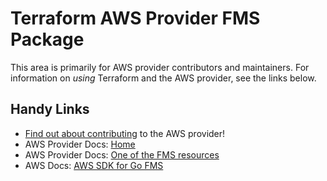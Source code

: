 # Terraform AWS Provider FMS Package

This area is primarily for AWS provider contributors and maintainers. For information on _using_ Terraform and the AWS provider, see the links below.

## Handy Links

* [Find out about contributing](https://hashicorp.github.io/terraform-provider-aws/#contribute) to the AWS provider!
* AWS Provider Docs: [Home](https://registry.terraform.io/providers/hashicorp/aws/latest/docs)
* AWS Provider Docs: [One of the FMS resources](https://registry.terraform.io/providers/hashicorp/aws/latest/docs/resources/fms_admin_account)
* AWS Docs: [AWS SDK for Go FMS](https://docs.aws.amazon.com/sdk-for-go/api/service/fms/)
